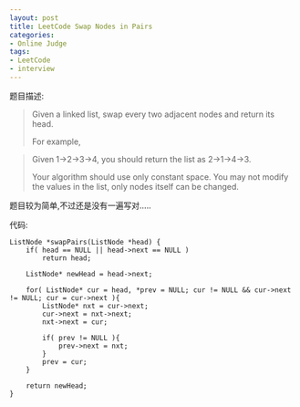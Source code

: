 ```yaml
---
layout: post 
title: LeetCode Swap Nodes in Pairs
categories:
- Online Judge
tags:
- LeetCode
- interview
---
```


题目描述:

> Given a linked list, swap every two adjacent nodes and return its head.
>
> For example,

> Given 1->2->3->4, you should return the list as 2->1->4->3.
> 
> Your algorithm should use only constant space. You may not modify the values in the list, only nodes itself can be changed. 

题目较为简单,不过还是没有一遍写对.....

代码:

    ListNode *swapPairs(ListNode *head) {
        if( head == NULL || head->next == NULL )
            return head;
            
        ListNode* newHead = head->next;
        
        for( ListNode* cur = head, *prev = NULL; cur != NULL && cur->next != NULL; cur = cur->next ){
            ListNode* nxt = cur->next;
            cur->next = nxt->next;
            nxt->next = cur;
            
            if( prev != NULL ){
                prev->next = nxt;
            } 
            prev = cur;
        }
        
        return newHead;
    }
